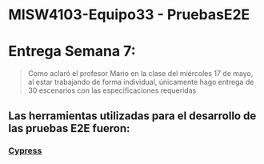 # MISW4103-Equipo33 - PruebasE2E
# Entrega Semana 7:

> Como aclaró el profesor Mario en la clase del miércoles 17 de mayo, al estar trabajando de forma individual, únicamente hago entrega de 30 escenarios con las especificaciones requeridas

## Las herramientas utilizadas para el desarrollo de las pruebas E2E fueron:

### [Cypress](/cypress)
